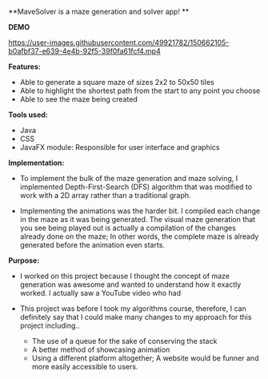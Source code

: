 
**MaveSolver is a maze generation and solver app! **

**DEMO**

https://user-images.githubusercontent.com/49921782/150662105-b0afbf37-e639-4e4b-92f5-39f0fa61fcf4.mp4


**Features:**
- Able to generate a square maze of sizes 2x2 to 50x50 tiles
- Able to highlight the shortest path from the start to any point you choose
- Able to see the maze being created


**Tools used:**
- Java
- CSS
- JavaFX module: Responsible for  user interface and graphics

**Implementation:**
* To implement the bulk of the maze generation and maze solving, I implemented Depth-First-Search (DFS) algorithm 
that was modified to work with a 2D array rather than a traditional graph.

* Implementing the animations was the harder bit. I compiled each change in the maze as it was being generated.
The visual maze generation that you see being played out is actually a compilation of the changes already done on the maze; In other words,
the complete maze is already generated before the animation even starts.


**Purpose:**
* I worked on this project because I thought the concept of maze generation was awesome and wanted to understand
how  it exactly worked. I actually saw a YouTube video who had

* This project was before I took my algorithms course, therefore, I can definitely say that I could make many changes
to my approach for this project including.. 
  * The use of a queue for the sake of conserving the stack
  * A better method of showcasing animation
  * Using a different platform altogether; A website would be funner and more easily accessible to users.



